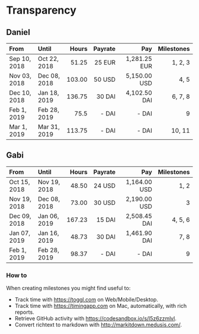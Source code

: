 # Transparency

## Daniel

| From         | Until        | Hours  | Payrate | Pay          | Milestones |
|:-            |:-            |      -:|       -:|            -:|          -:|
| Sep 10, 2018 | Oct 22, 2018 | 51.25  | 25 EUR  | 1,281.25 EUR | 1, 2, 3    |
| Nov 03, 2018 | Dec 08, 2018 | 103.00 | 50 USD  | 5,150.00 USD | 4, 5       |
| Dec 10, 2018 | Jan 18, 2019 | 136.75 | 30 DAI  | 4,102.50 DAI | 6, 7, 8    |
| Feb 1, 2019  | Feb 28, 2019 | 75.5   | - DAI   | - DAI        | 9          |
| Mar 1, 2019  | Mar 31, 2019 | 113.75 | - DAI   | - DAI        | 10, 11     |

## Gabi

| From         | Until        | Hours  | Payrate | Pay          | Milestones |
|:-            |:-            |      -:|       -:|            -:|          -:|
| Oct 15, 2018 | Nov 19, 2018 | 48.50  | 24 USD  | 1,164.00 USD | 1, 2       |
| Nov 19, 2018 | Dec 08, 2018 | 73.00  | 30 USD  | 2,190.00 USD | 3          |
| Dec 09, 2018 | Jan 06, 2019 | 167.23 | 15 DAI  | 2,508.45 DAI | 4, 5, 6    |
| Jan 07, 2019 | Jan 16, 2019 | 48.73  | 30 DAI  | 1,461.90 DAI | 7, 8       |
| Feb 1, 2019  | Feb 28, 2019 | 98.37  | - DAI   | - DAI        | 9          |

### How to

When creating milestones you might find useful to:

- Track time with <https://toggl.com> on Web/Mobile/Desktop.
- Track time with <https://timingapp.com> on Mac, automatically, with rich reports.
- Retrieve GitHub activity with <https://codesandbox.io/s/l5z6zzmlvl>.
- Convert richtext to markdown with <http://markitdown.medusis.com/>.
